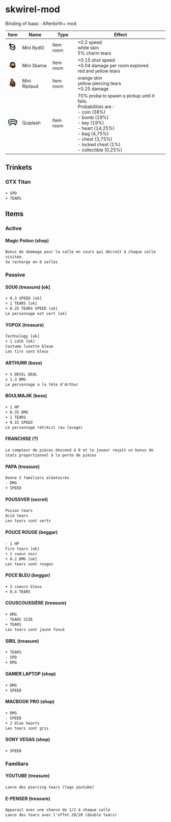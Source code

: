 # skwirel-mod

Binding of Isaac : Afterbirth+ mod

Item                                                            | Name     | Type      | Effect
--------------------------------------------------------------- | -------- | --------- | -----------
![Bydl0](resources/gfx/Items/collectibles/item_bydl0.png) | Mini Bydl0 | Item room | +0.2 speed <br> white skin <br> 5% charm tears
![Skama](resources/gfx/Items/collectibles/item_skama.png) | Mini Skama | Item room | +0.15 shot speed <br> +0.04 damage per room explored <br> red and yellow tears
![Riptaud](resources/gfx/Items/collectibles/item_ripto.png) | Mini Riptaud | Item room | orange skin <br> yellow piercing tears <br> +0.25 damage
![Quiplash](resources/gfx/Items/collectibles/item_quiplash.png) | Quiplash | Item room | 70% proba to spawn a pickup until it fails. <br> Probabilities are : <br> - coin (38%) <br> - bomb (19%) <br> - key (19%) <br> - heart (14,25%) <br> - bag (4,75%) <br> - chest (3,75%) <br> - locked chest (1%) <br> - collectible (0,25%)

## Trinkets

### GTX Titan

```
+ SPD
+ TEARS
```

## Items

### Active

#### Magic Potion (shop)

```
Bonus de dommage pour la salle en cours qui décroît à chaque salle visitée.
Se recharge en 6 salles
```

### Passive

#### SOU6 (treasure) [ok]

```
+ 0.3 SPEED [ok]
+ 1 TEARS [ok]
+ 0.25 TEARS SPEED [ok]
Le personnage est vert [ok]
```

#### YOPOX (treasure)

```
Technology [ok]
+ 1 LUCK [ok]
Costume lunette bleue
Les tirs sont bleus
```

#### ARTHURR (boss)

```
+ % DEVIL DEAL
x 1.3 DMG
Le personnage a la tête d'Arthur
```

#### BOULMAJIK (boss)

```
+ 1 HP
+ 0.35 DMG
+ 1 TEARS
+ 0.15 SPEED
Le personnage rétrécit (au lavage)
```

#### FRANCHISE (?)

```
Le compteur de pièces descend à 0 et le joueur reçoit un bonus de stats proportionnel à la perte de pièces
```

#### PAPA (treasure)

```
Donne 2 familiers aléatoires
- DMG
+ SPEED
```

#### POUSSVER (secret)

```
Poison tears
Acid tears
Les tears sont verts
```

#### POUCE ROUGE (beggar)

```
- 1 HP
Fire tears [ok]
+ 1 coeur noir
+ 0.2 DMG [ok]
Les tears sont rouges
```

#### POCE BLEU (beggar)

```
+ 3 coeurs bleus
+ 0.4 TEARS
```

#### COUSCOUSSIÈRE (treasure)

```
+ DMG
- TEARS SIZE
+ TEARS
Les tears sont jaune foncé
```

#### SIRIL (treasure)

```
+ TEARS
- SPD
+ DMG
```

#### GAMER LAPTOP (shop)

```
+ DMG
+ SPEED
```

#### MACBOOK PRO (shop)

```
+ DMG
- SPEED
+ 2 blue hearts
Les tears sont gris
```

#### SONY VEGAS (shop)

```
+ SPEED
```

### Familiars

#### YOUTUBE (treasure)

```
Lance des piercing tears (logo youtube)
```

#### E-PENSER (treasure)

```
Apparait avec une chance de 1/2 à chaque salle
Lance des tears avec l'effet 20/20 (double tears)
```
